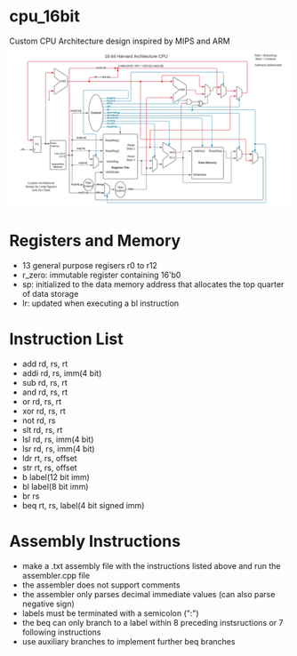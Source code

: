 # cpu_16bit
Custom CPU Architecture design inspired by MIPS and ARM
![alt text](https://github.com/lhn1703/cpu_16bit/blob/main/documentation/cpu_architecture.jpeg)

# Registers and Memory
- 13 general purpose regisers r0 to r12
- r_zero: immutable register containing 16'b0
- sp: initialized to the data memory address that allocates the top quarter of data storage
- lr: updated when executing a bl instruction

# Instruction List 
- add 	rd, rs, rt
- addi	rd, rs, imm(4 bit)
- sub  	rd, rs, rt
-	and	  rd, rs, rt
-	or	  rd, rs, rt
-	xor 	rd, rs, rt
-	not	  rd, rs
-	slt	  rd, rs, rt             
-	lsl	  rd, rs, imm(4 bit)  
-	lsr	  rd, rs, imm(4 bit)
-	ldr	  rt, rs, offset
-	str	  rt, rs, offset 
-	b	    label(12 bit imm)
-	bl	  label(8 bit imm)  
-	br	  rs               
-	beq	  rt, rs, label(4 bit signed imm)

# Assembly Instructions
- make a .txt assembly file with the instructions listed above and run the assembler.cpp file
- the assembler does not support comments 
- the assembler only parses decimal immediate values (can also parse negative sign)
- labels must be terminated with a semicolon (":")
- the beq can only branch to a label within 8 preceding instsructions or 7 following instructions 
- use auxiliary branches to implement further beq branches
